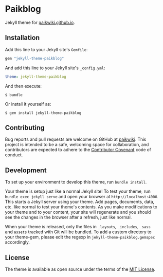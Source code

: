 # Paikblog

Jekyll theme for [paikwiki.github.io](https://paikwiki.github.io).

## Installation

Add this line to your Jekyll site's `Gemfile`:

```ruby
gem "jekyll-theme-paikblog"
```

And add this line to your Jekyll site's `_config.yml`:

```yaml
theme: jekyll-theme-paikblog
```

And then execute:

    $ bundle

Or install it yourself as:

    $ gem install jekyll-theme-paikblog

## Contributing

Bug reports and pull requests are welcome on GitHub at [paikwiki](mailto:paikwiki@gmail.com). This project is intended to be a safe, welcoming space for collaboration, and contributors are expected to adhere to the [Contributor Covenant](http://contributor-covenant.org) code of conduct.

## Development

To set up your environment to develop this theme, run `bundle install`.

Your theme is setup just like a normal Jekyll site! To test your theme, run `bundle exec jekyll serve` and open your browser at `http://localhost:4000`. This starts a Jekyll server using your theme. Add pages, documents, data, etc. like normal to test your theme's contents. As you make modifications to your theme and to your content, your site will regenerate and you should see the changes in the browser after a refresh, just like normal.

When your theme is released, only the files in `_layouts`, `_includes`, `_sass` and `assets` tracked with Git will be bundled.
To add a custom directory to your theme-gem, please edit the regexp in `jekyll-theme-paikblog.gemspec` accordingly.

## License

The theme is available as open source under the terms of the [MIT License](https://opensource.org/licenses/MIT).
